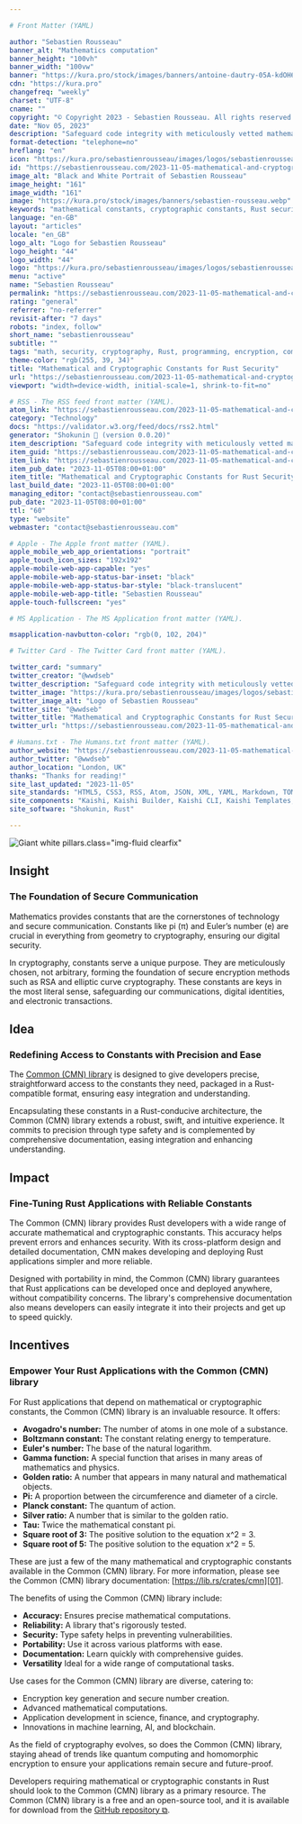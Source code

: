 ```yaml
---

# Front Matter (YAML)

author: "Sebastien Rousseau"
banner_alt: "Mathematics computation"
banner_height: "100vh"
banner_width: "100vw"
banner: "https://kura.pro/stock/images/banners/antoine-dautry-05A-kdOH6Hw.webp"
cdn: "https://kura.pro"
changefreq: "weekly"
charset: "UTF-8"
cname: ""
copyright: "© Copyright 2023 - Sebastien Rousseau. All rights reserved."
date: "Nov 05, 2023"
description: "Safeguard code integrity with meticulously vetted mathematical and cryptographic constants, bolstering memory and concurrency safety for enhanced code security."
format-detection: "telephone=no"
hreflang: "en"
icon: "https://kura.pro/sebastienrousseau/images/logos/sebastienrousseau.svg"
id: "https://sebastienrousseau.com/2023-11-05-mathematical-and-cryptographic-constants-for-rust-security/index.html"
image_alt: "Black and White Portrait of Sebastien Rousseau"
image_height: "161"
image_width: "161"
image: "https://kura.pro/stock/images/banners/sebastien-rousseau.webp"
keywords: "mathematical constants, cryptographic constants, Rust security, secure communication, encryption, RSA, elliptic curve cryptography, Common (CMN) library, Rust applications, mathematical computations"
language: "en-GB"
layout: "articles"
locale: "en_GB"
logo_alt: "Logo for Sebastien Rousseau"
logo_height: "44"
logo_width: "44"
logo: "https://kura.pro/sebastienrousseau/images/logos/sebastienrousseau.webp"
menu: "active"
name: "Sebastien Rousseau"
permalink: "https://sebastienrousseau.com/2023-11-05-mathematical-and-cryptographic-constants-for-rust-security/index.html"
rating: "general"
referrer: "no-referrer"
revisit-after: "7 days"
robots: "index, follow"
short_name: "sebastienrousseau"
subtitle: ""
tags: "math, security, cryptography, Rust, programming, encryption, communication, constants, constants in Rust, Common library"
theme-color: "rgb(255, 39, 34)"
title: "Mathematical and Cryptographic Constants for Rust Security"
url: "https://sebastienrousseau.com/2023-11-05-mathematical-and-cryptographic-constants-for-rust-security/index.html"
viewport: "width=device-width, initial-scale=1, shrink-to-fit=no"

# RSS - The RSS feed front matter (YAML).
atom_link: "https://sebastienrousseau.com/2023-11-05-mathematical-and-cryptographic-constants-for-rust-security/rss.xml"
category: "Technology"
docs: "https://validator.w3.org/feed/docs/rss2.html"
generator: "Shokunin 🦀 (version 0.0.20)"
item_description: "Safeguard code integrity with meticulously vetted mathematical and cryptographic constants, bolstering memory and concurrency safety for enhanced code security."
item_guid: "https://sebastienrousseau.com/2023-11-05-mathematical-and-cryptographic-constants-for-rust-security/rss.xml"
item_link: "https://sebastienrousseau.com/2023-11-05-mathematical-and-cryptographic-constants-for-rust-security/rss.xml"
item_pub_date: "2023-11-05T08:00+01:00"
item_title: "Mathematical and Cryptographic Constants for Rust Security"
last_build_date: "2023-11-05T08:00+01:00"
managing_editor: "contact@sebastienrousseau.com"
pub_date: "2023-11-05T08:00+01:00"
ttl: "60"
type: "website"
webmaster: "contact@sebastienrousseau.com"

# Apple - The Apple front matter (YAML).
apple_mobile_web_app_orientations: "portrait"
apple_touch_icon_sizes: "192x192"
apple-mobile-web-app-capable: "yes"
apple-mobile-web-app-status-bar-inset: "black"
apple-mobile-web-app-status-bar-style: "black-translucent"
apple-mobile-web-app-title: "Sebastien Rousseau"
apple-touch-fullscreen: "yes"

# MS Application - The MS Application front matter (YAML).

msapplication-navbutton-color: "rgb(0, 102, 204)"

# Twitter Card - The Twitter Card front matter (YAML).

twitter_card: "summary"
twitter_creator: "@wwdseb"
twitter_description: "Safeguard code integrity with meticulously vetted mathematical and cryptographic constants, bolstering memory and concurrency safety for enhanced code security."
twitter_image: "https://kura.pro/sebastienrousseau/images/logos/sebastienrousseau.webp"
twitter_image_alt: "Logo of Sebastien Rousseau"
twitter_site: "@wwdseb"
twitter_title: "Mathematical and Cryptographic Constants for Rust Security"
twitter_url: "https://sebastienrousseau.com/2023-11-05-mathematical-and-cryptographic-constants-for-rust-security/index.html"

# Humans.txt - The Humans.txt front matter (YAML).
author_website: "https://sebastienrousseau.com/2023-11-05-mathematical-and-cryptographic-constants-for-rust-security/index.html"
author_twitter: "@wwdseb"
author_location: "London, UK"
thanks: "Thanks for reading!"
site_last_updated: "2023-11-05"
site_standards: "HTML5, CSS3, RSS, Atom, JSON, XML, YAML, Markdown, TOML"
site_components: "Kaishi, Kaishi Builder, Kaishi CLI, Kaishi Templates, Kaishi Themes"
site_software: "Shokunin, Rust"

---
```


![Giant white pillars](https://kura.pro/stock/images/banners/antoine-dautry-05A-kdOH6Hw.webp).class=\"img-fluid clearfix\"

## Insight

### The Foundation of Secure Communication

Mathematics provides constants that are the cornerstones of technology and secure communication. Constants like pi (π) and Euler’s number (e) are crucial in everything from geometry to cryptography, ensuring our digital security.

In cryptography, constants serve a unique purpose. They are meticulously chosen, not arbitrary, forming the foundation of secure encryption methods such as RSA and elliptic curve cryptography. These constants are keys in the most literal sense, safeguarding our communications, digital identities, and electronic transactions.

## Idea

### Redefining Access to Constants with Precision and Ease

The [Common (CMN) library][00] is designed to give developers precise, straightforward access to the constants they need, packaged in a Rust-compatible format, ensuring easy integration and understanding.

Encapsulating these constants in a Rust-conducive architecture, the Common (CMN) library extends a robust, swift, and intuitive experience. It commits to precision through type safety and is complemented by comprehensive documentation, easing integration and enhancing understanding.

## Impact

### Fine-Tuning Rust Applications with Reliable Constants

The Common (CMN) library provides Rust developers with a wide range of accurate mathematical and cryptographic constants. This accuracy helps prevent errors and enhances security. With its cross-platform design and detailed documentation, CMN makes developing and deploying Rust applications simpler and more reliable.

Designed with portability in mind, the Common (CMN) library guarantees that Rust applications can be developed once and deployed anywhere, without compatibility concerns. The library's comprehensive documentation also means developers can easily integrate it into their projects and get up to speed quickly.

## Incentives

### Empower Your Rust Applications with the Common (CMN) library

For Rust applications that depend on mathematical or cryptographic constants, the Common (CMN) library is an invaluable resource. It offers:

- **Avogadro's number:** The number of atoms in one mole of a substance.
- **Boltzmann constant:** The constant relating energy to temperature.
- **Euler's number:** The base of the natural logarithm.
- **Gamma function:** A special function that arises in many areas of mathematics and physics.
- **Golden ratio:** A number that appears in many natural and mathematical objects.
- **Pi:** A proportion between the circumference and diameter of a circle.
- **Planck constant:** The quantum of action.
- **Silver ratio:** A number that is similar to the golden ratio.
- **Tau:** Twice the mathematical constant pi.
- **Square root of 3:** The positive solution to the equation x^2 = 3.
- **Square root of 5:** The positive solution to the equation x^2 = 5.

These are just a few of the many mathematical and cryptographic constants available in the Common (CMN) library. For more information, please see the Common (CMN) library documentation: [https://lib.rs/crates/cmn][01].

The benefits of using the Common (CMN) library include:

- **Accuracy:** Ensures precise mathematical computations.
- **Reliability:** A library that's rigorously tested.
- **Security:** Type safety helps in preventing vulnerabilities.
- **Portability:** Use it across various platforms with ease.
- **Documentation:** Learn quickly with comprehensive guides.
- **Versatility** Ideal for a wide range of computational tasks.

Use cases for the Common (CMN) library are diverse, catering to:

- Encryption key generation and secure number creation.
- Advanced mathematical computations.
- Application development in science, finance, and cryptography.
- Innovations in machine learning, AI, and blockchain.

As the field of cryptography evolves, so does the Common (CMN) library, staying ahead of trends like quantum computing and homomorphic encryption to ensure your applications remain secure and future-proof.

Developers requiring mathematical or cryptographic constants in Rust should look to the Common (CMN) library as a primary resource. The Common (CMN) library is a free and an open-source tool, and it is available for download from the [GitHub repository ⧉][02].

[00]: https://cmnlib.one "The Common (CMN) library website"
[01]: https://docs.rs/cmn/latest/cmn/ "The Common (CMN) library documentation"
[02]: https://github.com/sebastienrousseau/cmn "The Common (CMN) library GitHub repository"
